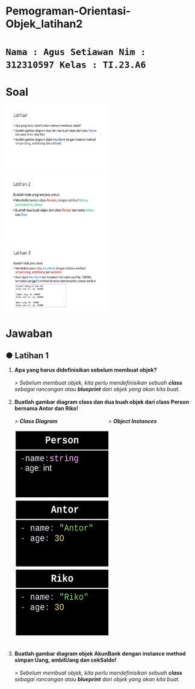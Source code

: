 # Pemograman-Orientasi-Objek_latihan2

# `Nama : Agus Setiawan Nim : 312310597 Kelas : TI.23.A6`  

# Soal

<img src="Dokumentasi/Screenshot%20(12).png" height="180" width="270">  <img src="Dokumentasi/Screenshot%20(13).png" height="180" width="270">  <img src="Dokumentasi/Screenshot%20(14).png" height="180" width="270">  

# Jawaban

## ● Latihan 1

<ol>
<li><strong>Apa yang harus didefinisikan sebelum membuat objek?</strong><br>
  <i><br> > Sebelum membuat objek, kita perlu mendefinisikan sebuah <b>class</b> sebagai rancangan atau <b>blueprint</b> dari objek yang akan kita buat.</i>
</li></br>
<li><strong>Buatlah gambar diagram class dan dua buah objek dari class Person bernama Antor dan Riko!</strong><br>
  <i><br> > <b>Class Diagram</b> &emsp; &emsp; &emsp; &emsp; &emsp; &nbsp; &nbsp; &emsp; &nbsp;  > <b>Object Instances</b></br></i>
  <br><img src="Dokumentasi/UML%20class%20-%20Page%201.png" height="180" width="250">       &emsp;        <img src="Dokumentasi/UML%20class%20-%20Page%201%20(3).png"   height="180" width="250">  <img src="Dokumentasi/UML%20class%20-%20Page%201%20(2).png" height="180" width="250"></li></br>
</li></br>
<li><strong>Buatlah gambar diagram objek AkunBank dengan instance method simpan Uang, ambilUang dan cekSaldo!</strong><br>
  <i><br> > Sebelum membuat objek, kita perlu mendefinisikan sebuah <b>class</b> sebagai rancangan atau <b>blueprint</b> dari objek yang akan kita buat.</i>
</li></br>
</ol>

